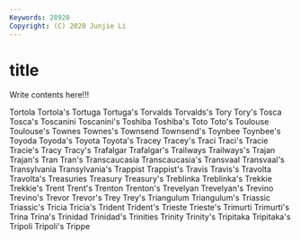 ```yaml
---
Keywords: 28920
Copyright: (C) 2020 Junjie Li
---
```


# title

Write contents here!!!
 
Tortola 
Tortola's 
Tortuga 
Tortuga's 
Torvalds
Torvalds's 
Tory 
Tory's 
Tosca 
Tosca's 
Toscanini 
Toscanini's 
Toshiba 
Toshiba's 
Toto
Toto's 
Toulouse 
Toulouse's 
Townes 
Townes's 
Townsend 
Townsend's 
Toynbee 
Toynbee's 
Toyoda
Toyoda's 
Toyota 
Toyota's 
Tracey 
Tracey's 
Traci 
Traci's 
Tracie 
Tracie's 
Tracy
Tracy's 
Trafalgar 
Trafalgar's 
Trailways 
Trailways's 
Trajan 
Trajan's 
Tran 
Tran's 
Transcaucasia
Transcaucasia's 
Transvaal 
Transvaal's 
Transylvania 
Transylvania's 
Trappist 
Trappist's 
Travis 
Travis's 
Travolta
Travolta's 
Treasuries 
Treasury 
Treasury's 
Treblinka 
Treblinka's 
Trekkie 
Trekkie's 
Trent 
Trent's
Trenton 
Trenton's 
Trevelyan 
Trevelyan's 
Trevino 
Trevino's 
Trevor 
Trevor's 
Trey 
Trey's
Triangulum 
Triangulum's 
Triassic 
Triassic's 
Tricia 
Tricia's 
Trident 
Trident's 
Trieste 
Trieste's
Trimurti 
Trimurti's 
Trina 
Trina's 
Trinidad 
Trinidad's 
Trinities 
Trinity 
Trinity's 
Tripitaka
Tripitaka's 
Tripoli 
Tripoli's 
Trippe 
